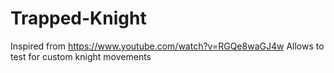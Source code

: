 # Trapped-Knight
Inspired from https://www.youtube.com/watch?v=RGQe8waGJ4w
Allows to test for custom knight movements

